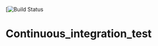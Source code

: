 [![Build Status](https://github.com/Tillsa/Continuous_integration_test/actions/workflows/main.yml/badge.svg)

# Continuous_integration_test
